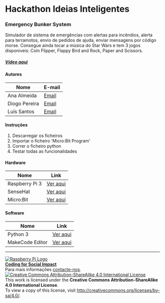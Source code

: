 ﻿# Hackathon Ideias Inteligentes

### Emergency Bunker System

   Simulador de sistema de emergências com alertas para incêndios, alerta para terramotos, envio de pedidos de ajuda, enviar mensagens por código morse. Consegue ainda tocar a música do Star Wars e tem 3 jogos disponiveis: Coin Flipper, Flappy Bird and Rock, Paper and Scissors.
  
##### [Vídeo aqui](https://drive.google.com/file/d/1SKkqe7AE9lPas-GsmDcZcrE2OShySk2R/view?usp=sharing)  
  
#### Autores  

|Nome  |E-mail  |  
|---|---|    
|Ana Almeida   |[Email](mailto:ana.margarida2004@gmail.com)  |  
|Diogo Pereira  |[Email](mailto:diogofcpereira@gmail.com) |  
|Luís Santos  |[Email](mailto:luis_santos2003@hotmail.com)  |  

#### Instruções

1. Descarregar os ficheiros
2. Importar o ficheiro 'Micro:Bit Program'
3. Correr o ficheiro python
4. Testar todas as funcionalidades

#### Hardware

|Nome  |Link  |  
|---|---|    
|Raspberry Pi 3  |[Ver aqui](http://www.raspberrypi.org)  |  
|SenseHat  |[Ver aqui](https://projects.raspberrypi.org/en/projects/getting-started-with-the-sense-hat)  |  
|Micro:Bit  |[Ver aqui](https://www.microbit.org/)  |  


#### Software  

|Nome  |Link  |  
|---|---|    
|Python 3  |[Ver aqui](https://www.python.org/)  |  
|MakeCode Editor |[Ver aqui](https://www.microsoft.com/en-us/makecode)  |  


***  
[![Raspberry Pi Logo](https://upload.wikimedia.org/wikipedia/en/thumb/c/cb/Raspberry_Pi_Logo.svg/50px-Raspberry_Pi_Logo.svg.png)](http://raspberrypi.org)   
[**Coding for Social Impact**](http://codingforsocialimpact.fe.up.pt)  
Para mais informações [contacte-nos](mailto:hello@codingforsocialimpact.org).  
[![Creative Commons Attribution-ShareAlike 4.0 International License](https://licensebuttons.net/l/by-sa/4.0/88x31.png)](http://creativecommons.org/licenses/by-sa/4.0/)  
This work is licensed under the **Creative Commons Attribution-ShareAlike 4.0 International License**.  
To view a copy of this license, visit http://creativecommons.org/licenses/by-sa/4.0/.  
